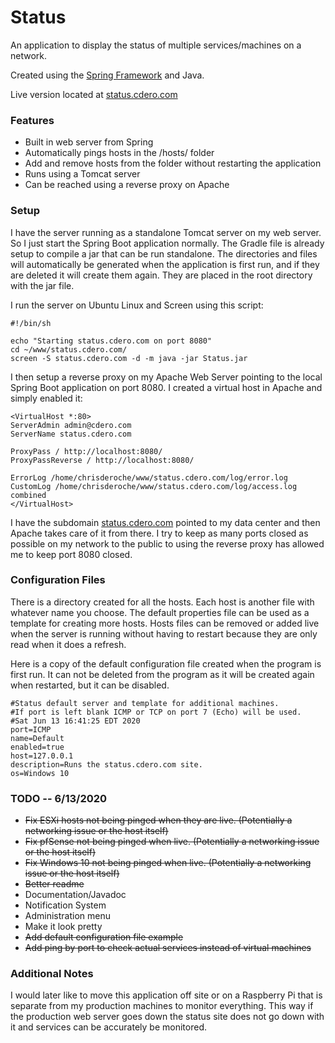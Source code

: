 # Status
An application to display the status of multiple services/machines on a network.

Created using the [Spring Framework](https://spring.io/) and Java.

Live version located at [status.cdero.com](http://status.cdero.com/)

### Features
- Built in web server from Spring
- Automatically pings hosts in the /hosts/ folder
- Add and remove hosts from the folder without restarting the application
- Runs using a Tomcat server
- Can be reached using a reverse proxy on Apache

### Setup
I have the server running as a standalone Tomcat server on my web server. So I just start the Spring Boot application normally. The Gradle file is already setup to compile a jar that can be run standalone. The directories and files will automatically be generated when the application is first run, and if they are deleted it will create them again. They are placed in the root directory with the jar file.

I run the server on Ubuntu Linux and Screen using this script:
```
#!/bin/sh

echo "Starting status.cdero.com on port 8080"
cd ~/www/status.cdero.com/
screen -S status.cdero.com -d -m java -jar Status.jar
```

I then setup a reverse proxy on my Apache Web Server pointing to the local Spring Boot application on port 8080. I created a virtual host in Apache and simply enabled it:
```
<VirtualHost *:80>
ServerAdmin admin@cdero.com
ServerName status.cdero.com

ProxyPass / http://localhost:8080/
ProxyPassReverse / http://localhost:8080/

ErrorLog /home/chrisderoche/www/status.cdero.com/log/error.log
CustomLog /home/chrisderoche/www/status.cdero.com/log/access.log combined
</VirtualHost>
```

I have the subdomain [status.cdero.com](http://status.cdero.com) pointed to my data center and then Apache takes care of it from there. I try to keep as many ports closed as possible on my network to the public to using the reverse proxy has allowed me to keep port 8080 closed.

### Configuration Files
There is a directory created for all the hosts. Each host is another file with whatever name you choose. The default properties file can be used as a template for creating more hosts. Hosts files can be removed or added live when the server is running without having to restart because they are only read when it does a refresh.

Here is a copy of the default configuration file created when the program is first run. It can not be deleted from the program as it will be created again when restarted, but it can be disabled.
```
#Status default server and template for additional machines.
#If port is left blank ICMP or TCP on port 7 (Echo) will be used.
#Sat Jun 13 16:41:25 EDT 2020
port=ICMP
name=Default
enabled=true
host=127.0.0.1
description=Runs the status.cdero.com site.
os=Windows 10
```

### TODO -- 6/13/2020
- ~~Fix ESXi hosts not being pinged when they are live. (Potentially a networking issue or the host itself)~~
- ~~Fix pfSense not being pinged when live. (Potentially a networking issue or the host itself)~~
- ~~Fix Windows 10 not being pinged when live. (Potentially a networking issue or the host itself)~~
- ~~Better readme~~
- Documentation/Javadoc
- Notification System
- Administration menu
- Make it look pretty
- ~~Add default configuration file example~~
- ~~Add ping by port to check actual services instead of virtual machines~~

### Additional Notes
I would later like to move this application off site or on a Raspberry Pi that is separate from my production machines to monitor everything. This way if the production web server goes down the status site does not go down with it and services can be accurately be monitored.
